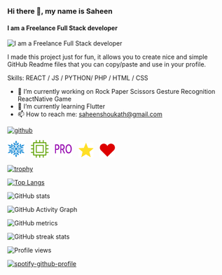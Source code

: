 ### Hi there 👋, my name is Saheen
#### I am a Freelance Full Stack developer
![I am a Freelance Full Stack developer](https://i.imgur.com/2eYdf37.png)

I made this project just for fun, it allows you to create nice and simple GitHub Readme files that you can copy/paste and use in your profile.

Skills:  REACT / JS / PYTHON/ PHP / HTML / CSS

- 🔭 I’m currently working on Rock Paper Scissors Gesture Recognition ReactNative Game 
- 🌱 I’m currently learning Flutter 
- 📫 How to reach me: saheenshoukath@gmail.com 


[<img src='https://cdn.jsdelivr.net/npm/simple-icons@3.0.1/icons/github.svg' alt='github' height='20'>](https://github.com/shellord)  

<a href='https://archiveprogram.github.com/'><img src='https://raw.githubusercontent.com/acervenky/animated-github-badges/master/assets/acbadge.gif' width='40' height='40'></a> <a href='https://docs.github.com/en/developers'><img src='https://raw.githubusercontent.com/acervenky/animated-github-badges/master/assets/devbadge.gif' width='40' height='40'></a> <a href='https://github.com/pricing'><img src='https://raw.githubusercontent.com/acervenky/animated-github-badges/master/assets/pro.gif' width='40' height='40'></a> <a href='https://stars.github.com/'><img src='https://raw.githubusercontent.com/acervenky/animated-github-badges/master/assets/starbadge.gif' width='35' height='35'></a> <a href='https://docs.github.com/en/github/supporting-the-open-source-community-with-github-sponsors'><img src='https://raw.githubusercontent.com/acervenky/animated-github-badges/master/assets/sponsorbadge.gif' width='35' height='35'></a> 

[![trophy](https://github-profile-trophy.vercel.app/?username=shellord)](https://github.com/ryo-ma/github-profile-trophy)

[![Top Langs](https://github-readme-stats.vercel.app/api/top-langs/?username=shellord)](https://github.com/anuraghazra/github-readme-stats)

![GitHub stats](https://github-readme-stats.vercel.app/api?username=shellord&show_icons=true&count_private=true)  

![GitHub Activity Graph](https://activity-graph.herokuapp.com/graph?username=shellord)  

![GitHub metrics](https://metrics.lecoq.io/shellord)  

![GitHub streak stats](https://github-readme-streak-stats.herokuapp.com/?user=shellord)  

![Profile views](https://gpvc.arturio.dev/shellord)  


[![spotify-github-profile](https://spotify-github-profile.vercel.app/api/view?uid=31wtafdafluvuhzawripqt4h2nzy&cover_image=true&theme=default)](https://github.com/kittinan/spotify-github-profile)
